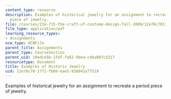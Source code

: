 ```yaml
---
content_type: resource
description: Examples of historical jewelry for an assignment to recreate a period
  piece of jewelry.
file: /courses/21m-715-the-craft-of-costume-design-fall-2009/12e76c701771fb09eae5836941a77519_MIT21M_715F09_jewelry.pdf
file_type: application/pdf
learning_resource_types:
- Assignments
ocw_type: OCWFile
parent_title: Assignments
parent_type: CourseSection
parent_uid: 10edce5b-1fdf-fa62-9dea-c4ba007c5217
resourcetype: Document
title: Examples of Historic Jewelry
uid: 12e76c70-1771-fb09-eae5-836941a77519
---
```

Examples of historical jewelry for an assignment to recreate a period piece of jewelry.

